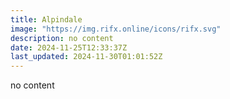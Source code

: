 ```yaml
---
title: Alpindale
image: "https://img.rifx.online/icons/rifx.svg"
description: no content
date: 2024-11-25T12:33:37Z
last_updated: 2024-11-30T01:01:52Z
---
```


no content

